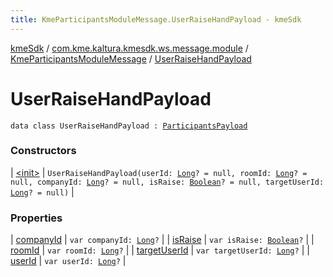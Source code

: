 ```yaml
---
title: KmeParticipantsModuleMessage.UserRaiseHandPayload - kmeSdk
---
```


[kmeSdk](../../../index.html) / [com.kme.kaltura.kmesdk.ws.message.module](../../index.html) / [KmeParticipantsModuleMessage](../index.html) / [UserRaiseHandPayload](./index.html)

# UserRaiseHandPayload

`data class UserRaiseHandPayload : `[`ParticipantsPayload`](../-participants-payload/index.html)

### Constructors

| [&lt;init&gt;](-init-.html) | `UserRaiseHandPayload(userId: `[`Long`](https://kotlinlang.org/api/latest/jvm/stdlib/kotlin/-long/index.html)`? = null, roomId: `[`Long`](https://kotlinlang.org/api/latest/jvm/stdlib/kotlin/-long/index.html)`? = null, companyId: `[`Long`](https://kotlinlang.org/api/latest/jvm/stdlib/kotlin/-long/index.html)`? = null, isRaise: `[`Boolean`](https://kotlinlang.org/api/latest/jvm/stdlib/kotlin/-boolean/index.html)`? = null, targetUserId: `[`Long`](https://kotlinlang.org/api/latest/jvm/stdlib/kotlin/-long/index.html)`? = null)` |

### Properties

| [companyId](company-id.html) | `var companyId: `[`Long`](https://kotlinlang.org/api/latest/jvm/stdlib/kotlin/-long/index.html)`?` |
| [isRaise](is-raise.html) | `var isRaise: `[`Boolean`](https://kotlinlang.org/api/latest/jvm/stdlib/kotlin/-boolean/index.html)`?` |
| [roomId](room-id.html) | `var roomId: `[`Long`](https://kotlinlang.org/api/latest/jvm/stdlib/kotlin/-long/index.html)`?` |
| [targetUserId](target-user-id.html) | `var targetUserId: `[`Long`](https://kotlinlang.org/api/latest/jvm/stdlib/kotlin/-long/index.html)`?` |
| [userId](user-id.html) | `var userId: `[`Long`](https://kotlinlang.org/api/latest/jvm/stdlib/kotlin/-long/index.html)`?` |

